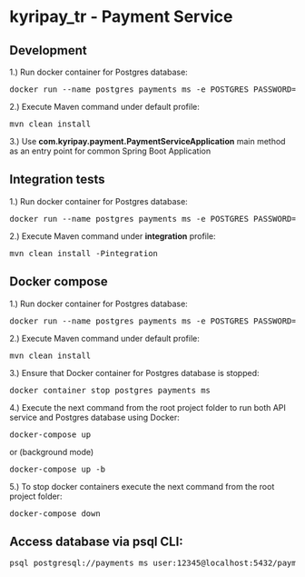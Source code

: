 # **kyripay_tr** - Payment Service

## Development
1.) Run docker container for Postgres database:
<pre>
docker run --name postgres_payments_ms -e POSTGRES_PASSWORD=12345 -e POSTGRES_USER=payments_ms_user -e POSTGRES_DB=payments_ms -d -p 5432:5432 postgres:11.3
</pre>
2.) Execute Maven command under default profile:
<pre>
mvn clean install
</pre>
3.) Use **com.kyripay.payment.PaymentServiceApplication** main method as an entry point for common Spring Boot Application

## Integration tests
1.) Run docker container for Postgres database:
<pre>
docker run --name postgres_payments_ms -e POSTGRES_PASSWORD=12345 -e POSTGRES_USER=payments_ms_user -e POSTGRES_DB=payments_ms -d -p 5432:5432 postgres:11.3
</pre>
2.) Execute Maven command under **integration** profile:
<pre>
mvn clean install -Pintegration
</pre>

## Docker compose
1.) Run docker container for Postgres database:
<pre>
docker run --name postgres_payments_ms -e POSTGRES_PASSWORD=12345 -e POSTGRES_USER=payments_ms_user -e POSTGRES_DB=payments_ms -d -p 5432:5432 postgres:11.3
</pre>
2.) Execute Maven command under default profile:
<pre>
mvn clean install
</pre>
3.) Ensure that Docker container for Postgres database is stopped:
<pre>
docker container stop postgres_payments_ms
</pre>
4.) Execute the next command from the root project folder to run both API service and Postgres database using Docker:
<pre>
docker-compose up
</pre>
or (background mode)
<pre>
docker-compose up -b
</pre>
5.) To stop docker containers execute the next command from the root project folder:
<pre>
docker-compose down
</pre>

## Access database via psql CLI:

<pre>
psql postgresql://payments_ms_user:12345@localhost:5432/payments_ms
</pre>